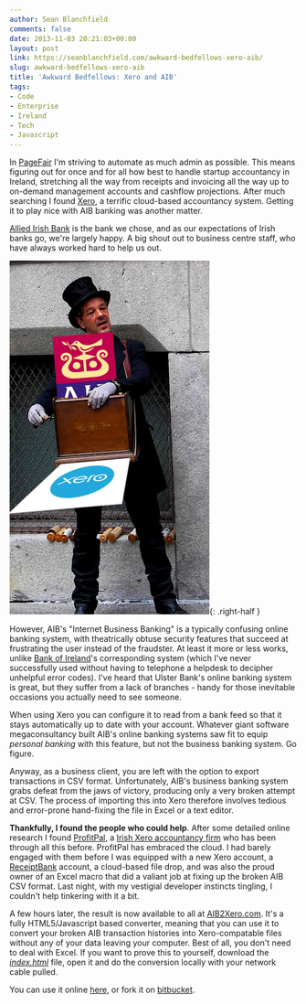 ```yaml
---
author: Sean Blanchfield
comments: false
date: 2013-11-03 20:21:03+00:00
layout: post
link: https://seanblanchfield.com/awkward-bedfellows-xero-aib/
slug: awkward-bedfellows-xero-aib
title: 'Awkward Bedfellows: Xero and AIB'
tags:
- Code
- Enterprise
- Ireland
- Tech
- Javascript
---
```


In [PageFair](http://pagefair.com) I'm striving to automate as much admin as possible. This means figuring out for once and for all how best to handle startup accountancy in Ireland, stretching all the way from receipts and invoicing all the way up to on-demand management accounts and cashflow projections. After much searching I found [Xero](http://xero.com), a terrific cloud-based accountancy system. Getting it to play nice with AIB banking was another matter.

<!-- more -->

[Allied Irish Bank](http://aib.ie) is the bank we chose, and as our expectations of Irish banks go, we're largely happy. A big shout out to business centre staff, who have always worked hard to help us out.

![organgrinder](/images/2013/11/organgrinder.jpg){: .right-half }

However, AIB's "Internet Business Banking" is a typically confusing online banking system, with theatrically obtuse security features that succeed at frustrating the user instead of the fraudster. At least it more or less works, unlike [Bank of Ireland](http://boi.ie)'s corresponding system (which I've never successfully used without having to telephone a helpdesk to decipher unhelpful error codes). I've heard that Ulster Bank's online banking system is great, but they suffer from a lack of branches - handy for those inevitable occasions you actually need to see someone.

When using Xero you can configure it to read from a bank feed so that it stays automatically up to date with your account. Whatever giant software megaconsultancy built AIB's online banking systems saw fit to equip _personal banking_ with this feature, but not the business banking system. Go figure.

Anyway, as a business client, you are left with the option to export transactions in CSV format. Unfortunately, AIB's business banking system grabs defeat from the jaws of victory, producing only a very broken attempt at CSV. The process of importing this into Xero therefore involves tedious and error-prone hand-fixing the file in Excel or a text editor.

**Thankfully, I found the people who could help**. After some detailed online research I found [ProfitPal](http://www.profitpal.ie), a [Irish Xero accountancy firm](http://profitpal.ie) who has been through all this before. ProfitPal has embraced the cloud. I had barely engaged with them before I was equipped with a new Xero account, a [ReceiptBank](http://receipt-bank.com) account, a cloud-based file drop, and was also the proud owner of an Excel macro that did a valiant job at fixing up the broken AIB CSV format. Last night, with my vestigial developer instincts tingling, I couldn't help tinkering with it a bit.

A few hours later, the result is now available to all at [AIB2Xero.com](http://AIB2Xero.com). It's a fully HTML5/Javascript based converter, meaning that you can use it to convert your broken AIB transaction histories into Xero-compatable files without any of your data leaving your computer. Best of all, you don't need to deal with Excel. If you want to prove this to yourself, download the [_index.html_](https://bitbucket.org/seanblanchfield/aib2xero/src/2b7818c7f658c7b7bcad079bec1cc49ad70dc228/index.html?at=default) file, open it and do the conversion locally with your network cable pulled.

You can use it online [here](http://AIB2Xero.com), or fork it on [bitbucket](https://bitbucket.org/seanblanchfield/aib2xero).